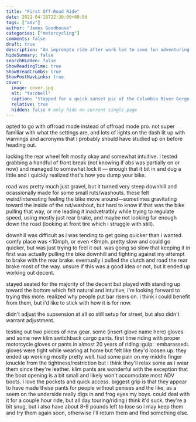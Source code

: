 ```yaml
---
title: "First Off-Road Ride"
date: 2021-04-16T22:30:00+00:00
tags: ["adv"]
author: "James Goodhouse"
categories: ["motorcycling"]
comments: false
draft: true
description: "An impromptu ride after work led to some fun adventuring off-road for the first time."
hideSummary: false
searchHidden: false
ShowReadingTime: true
ShowBreadCrumbs: true
ShowPostNavLinks: true
cover:
  image: cover.jpg
  alt: "tacobell"
  caption: "Stopped for a quick sunset pic of the Columbia River Gorge up above Angels Rest trailhead."
  relative: true
  hidden: false # only hide on current single page
---
```


opted to go with offroad mode instead of offroad mode pro. not super familiar with what the settings are, and lots of lights on the dash lit up with warnings and acronyms that i probably should have studied up on before heading out.

locking the rear wheel felt mostly okay and somewhat intuitive. i tested grabbing a handful of front break (not knowing if abs was partially on or now) and managed to somewhat lock it — enough that it bit in and dug a little and i quickly realized that's how you dump your bike.

road was pretty much just gravel, but it turned very steep downhill and ocassionally made for some small ruts/washouts. these felt weird/interesting feeling the bike move around—sometimes gravitating toward the inside of the rut/washout, but hard to know if that was the bike pulling that way, or me leading it inadvetratbly while trying to regulate speed, using mostly just rear brake, and maybe not looking far enough down the road (looking at front tire which i struggle with still).

downhill was difficult as i was tending to get going quicker than i wanted. comfy place was <10mph, or even <8mph. pretty slow and could go quicker, but was just trying to feel it out. was going so slow that keeping it in first was actually pulling the bike downhill and fighting against my attempt to brake with the rear brake. eventually i pulled the clutch and road the rear brake most of the way. unsure if this was a good idea or not, but it ended up working out decent.

stayed seated for the majority of the decent but played with standing up toward the bottom which felt natural and intuitive, i'm looking forward to trying this more. realized why people put bar risers on. i think i could benefit from them, but i'd like to stick with how it is for now.

didn't adjust the supsension at all so still setup for street, but also didn't warrant adjustment.

testing out two pieces of new gear. some (insert glove name here) gloves and some new klim switchback cargo pants. first time riding with proper motorcycle gloves or pants in almost 20 years of riding :gulp: :embarassed:. gloves were tight while wearing at home but felt like they'd loosen up. they ended up working mostly pretty well. had some pain on my middle finger knuckle from the tightness/restriction but i think they'll relax some as i wear them since they're leather. klim pants are wonderful with the exception that the boot opening is a bit small and likely won't accomodate most ADV boots. i love the pockets and quick access. biggest grip is that they appear to have made these pants for people without penises and the like, as a seem on the underside really digs in and frog eyes my boys. could deal with it for a couple hour ride, but all day touring/riding i think it'd suck. they're a bit snug, but i also have about 8-9 pounds left to lose so i may keep them and try them again soon, otherwise i'll return them and find something else.
